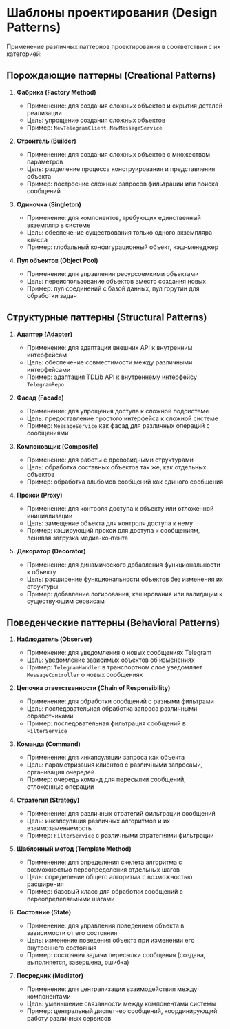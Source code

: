 # Шаблоны проектирования (Design Patterns)

Применение различных паттернов проектирования в соответствии с их категорией:

## Порождающие паттерны (Creational Patterns)

1. **Фабрика (Factory Method)**
    - Применение: для создания сложных объектов и скрытия деталей реализации
    - Цель: упрощение создания сложных объектов
    - Пример: `NewTelegramClient`, `NewMessageService`

2. **Строитель (Builder)**
    - Применение: для создания сложных объектов с множеством параметров
    - Цель: разделение процесса конструирования и представления объекта
    - Пример: построение сложных запросов фильтрации или поиска сообщений

3. **Одиночка (Singleton)**
    - Применение: для компонентов, требующих единственный экземпляр в системе
    - Цель: обеспечение существования только одного экземпляра класса
    - Пример: глобальный конфигурационный объект, кэш-менеджер

4. **Пул объектов (Object Pool)**
    - Применение: для управления ресурсоемкими объектами
    - Цель: переиспользование объектов вместо создания новых
    - Пример: пул соединений с базой данных, пул горутин для обработки задач

## Структурные паттерны (Structural Patterns)

1. **Адаптер (Adapter)**
    - Применение: для адаптации внешних API к внутренним интерфейсам
    - Цель: обеспечение совместимости между различными интерфейсами
    - Пример: адаптация TDLib API к внутреннему интерфейсу `TelegramRepo`

2. **Фасад (Facade)**
    - Применение: для упрощения доступа к сложной подсистеме
    - Цель: предоставление простого интерфейса к сложной системе
    - Пример: `MessageService` как фасад для различных операций с сообщениями

3. **Компоновщик (Composite)**
    - Применение: для работы с древовидными структурами
    - Цель: обработка составных объектов так же, как отдельных объектов
    - Пример: обработка альбомов сообщений как единого сообщения

4. **Прокси (Proxy)**
    - Применение: для контроля доступа к объекту или отложенной инициализации
    - Цель: замещение объекта для контроля доступа к нему
    - Пример: кэширующий прокси для доступа к сообщениям, ленивая загрузка медиа-контента

5. **Декоратор (Decorator)**
    - Применение: для динамического добавления функциональности к объекту
    - Цель: расширение функциональности объектов без изменения их структуры
    - Пример: добавление логирования, кэширования или валидации к существующим сервисам

## Поведенческие паттерны (Behavioral Patterns)

1. **Наблюдатель (Observer)**
    - Применение: для уведомления о новых сообщениях Telegram
    - Цель: уведомление зависимых объектов об изменениях
    - Пример: `TelegramHandler` в транспортном слое уведомляет `MessageController` о новых сообщениях

2. **Цепочка ответственности (Chain of Responsibility)**
    - Применение: для обработки сообщений с разными фильтрами
    - Цель: последовательная обработка запроса различными обработчиками
    - Пример: последовательная фильтрация сообщений в `FilterService`

3. **Команда (Command)**
    - Применение: для инкапсуляции запроса как объекта
    - Цель: параметризация клиентов с различными запросами, организация очередей
    - Пример: очередь команд для пересылки сообщений, отложенные операции

4. **Стратегия (Strategy)**
    - Применение: для различных стратегий фильтрации сообщений
    - Цель: инкапсуляция различных алгоритмов и их взаимозаменяемость
    - Пример: `FilterService` с различными стратегиями фильтрации

5. **Шаблонный метод (Template Method)**
    - Применение: для определения скелета алгоритма с возможностью переопределения отдельных шагов
    - Цель: определение общего алгоритма с возможностью расширения
    - Пример: базовый класс для обработки сообщений с переопределяемыми шагами

6. **Состояние (State)**
    - Применение: для управления поведением объекта в зависимости от его состояния
    - Цель: изменение поведения объекта при изменении его внутреннего состояния
    - Пример: состояния задачи пересылки сообщения (создана, выполняется, завершена, ошибка)

7. **Посредник (Mediator)**
    - Применение: для централизации взаимодействия между компонентами
    - Цель: уменьшение связанности между компонентами системы
    - Пример: центральный диспетчер сообщений, координирующий работу различных сервисов